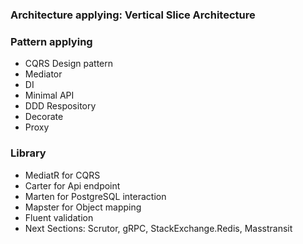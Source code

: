 ### Architecture applying: Vertical Slice Architecture

### Pattern applying
- CQRS Design pattern
- Mediator
- DI
- Minimal API
- DDD Respository
- Decorate
- Proxy

### Library
- MediatR for CQRS
- Carter for Api endpoint
- Marten for PostgreSQL interaction
- Mapster for Object mapping
- Fluent validation
- Next Sections: Scrutor, gRPC, StackExchange.Redis, Masstransit